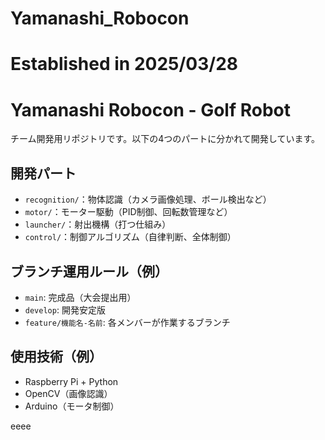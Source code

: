 # Yamanashi_Robocon
# Established in 2025/03/28

# Yamanashi Robocon - Golf Robot

チーム開発用リポジトリです。以下の4つのパートに分かれて開発しています。

##  開発パート
- `recognition/`：物体認識（カメラ画像処理、ボール検出など）
- `motor/`：モーター駆動（PID制御、回転数管理など）
- `launcher/`：射出機構（打つ仕組み）
- `control/`：制御アルゴリズム（自律判断、全体制御）


##  ブランチ運用ルール（例）
- `main`: 完成品（大会提出用）
- `develop`: 開発安定版
- `feature/機能名-名前`: 各メンバーが作業するブランチ

##  使用技術（例）
- Raspberry Pi + Python
- OpenCV（画像認識）
- Arduino（モータ制御）

eeee
